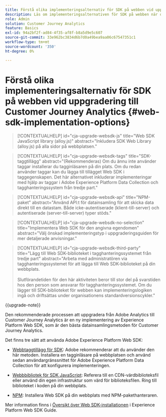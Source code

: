 ```yaml
---
title: Förstå olika implementeringsalternativ för SDK på webben vid uppgradering till Customer Journey Analytics
description: Läs om implementeringsalternativen för SDK på webben när du uppgraderar till Customer Journey Analytics
role: Admin
solution: Customer Journey Analytics
feature: Basics
exl-id: 94a2bf2f-ad84-4f35-af8f-b8a5d9e5c607
source-git-commit: 33e962bc3834d6b7d0a49bea9aa06c67547351c1
workflow-type: tm+mt
source-wordcount: '350'
ht-degree: 0%

---
```


# Förstå olika implementeringsalternativ för SDK på webben vid uppgradering till Customer Journey Analytics {#web-sdk-implementation-options}

<!-- markdownlint-disable MD034 -->

>[!CONTEXTUALHELP]
>id="cja-upgrade-websdk-js"
>title="Web SDK JavaScript library (alloy.js)"
>abstract="Inkludera SDK Web Library (alloy.js) på alla sidor på webbplatsen."

<!-- markdownlint-enable MD034 -->

<!-- markdownlint-disable MD034 -->

>[!CONTEXTUALHELP]
>id="cja-upgrade-websdk-tags"
>title="SDK-taggtillägg"
>abstract="(Rekommenderas) Om du ännu inte använder taggar installerar du tagginläsaren på din plats. Om du redan använder taggar kan du lägga till tillägget Web SDK i taggegenskapen. Det här alternativet inkluderar implementeringar med hjälp av taggar i Adobe Experience Platform Data Collection och tagghanteringssystem från tredje part."

<!-- markdownlint-enable MD034 -->

<!-- markdownlint-disable MD034 -->

>[!CONTEXTUALHELP]
>id="cja-upgrade-websdk-api"
>title="NPM-paket"
>abstract="Använd API:t för datainsamling för att skicka data direkt till en datastam. Både icke-autentiserade (klient-till-server) och autentiserade (server-till-server) typer stöds."

<!-- markdownlint-enable MD034 -->

<!-- markdownlint-disable MD034 -->

>[!CONTEXTUALHELP]
>id="cja-upgrade-websdk-no-selection"
>title="Implementera Web SDK för den angivna egendomen"
>abstract="Välj önskad implementeringstyp i uppgraderingsguiden för mer detaljerade anvisningar."

<!-- markdownlint-enable MD034 -->

<!-- markdownlint-disable MD034 -->

>[!CONTEXTUALHELP]
>id="cja-upgrade-websdk-third-party"
>title="Lägg till Web SDK-biblioteket i tagghanteringssystemet från tredje part"
>abstract="Arbeta med administratören via tagghanteringssystemet för att lägga till Web SDK-biblioteket på din webbplats.<br><br>Slutförandetiden för den här aktiviteten beror till stor del på svarstiden hos den person som ansvarar för tagghanteringssystemet. Om du lägger till SDK-biblioteket för webben kan implementeringslogiken ingå och driftsättas under organisationens standardversionscykler."

<!-- markdownlint-enable MD034 -->

{{upgrade-note}}

Den rekommenderade processen att uppgradera från Adobe Analytics till Customer Journey Analytics är en ny implementering av Experience Platform Web SDK, som är den bästa datainsamlingsmetoden för Customer Journey Analytics.

Det finns tre sätt att använda Adobe Experience Platform Web SDK:

* [Webbtaggtillägg för SDK](https://experienceleague.adobe.com/en/docs/experience-platform/web-sdk/install/extension): Adobe rekommenderar att du använder den här metoden. Installera en tagginläsare på webbplatsen och använd sedan användargränssnittet för Adobe Experience Platform Data Collection för att konfigurera implementeringen.

* [Webbbibliotek för SDK JavaScript](https://experienceleague.adobe.com/en/docs/experience-platform/web-sdk/install/library): Referera till en CDN-värdbiblioteksfil eller använd din egen infrastruktur som värd för biblioteksfilen. Ring till biblioteket i koden på din webbplats.

* [NPM](https://experienceleague.adobe.com/en/docs/experience-platform/web-sdk/install/npm): Installera Web SDK på din webbplats med NPM-pakethanteraren.

Mer information finns i [Översikt över Web SDK-installationen](https://experienceleague.adobe.com/en/docs/experience-platform/web-sdk/install/overview) i Experience Platform Web SDK Guide.
